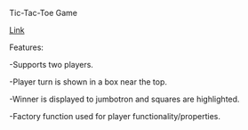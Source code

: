 Tic-Tac-Toe Game

[Link]()

Features:

-Supports two players.

-Player turn is shown in a box near the top.

-Winner is displayed to jumbotron and squares are highlighted.

-Factory function used for player functionality/properties.